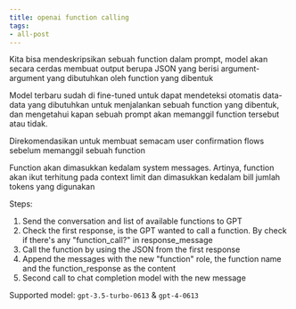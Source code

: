 ```yaml
---
title: openai function calling
tags:
- all-post
---
```


Kita bisa mendeskripsikan sebuah function dalam prompt, model akan secara cerdas membuat output berupa JSON yang berisi argument-argument yang dibutuhkan oleh function yang dibentuk

Model terbaru sudah di fine-tuned untuk dapat mendeteksi otomatis data-data yang dibutuhkan untuk menjalankan sebuah function yang dibentuk, dan mengetahui kapan sebuah prompt akan memanggil function tersebut atau tidak. 

Direkomendasikan untuk membuat semacam user confirmation flows sebelum memanggil sebuah function

Function akan dimasukkan kedalam system messages. Artinya, function akan ikut terhitung pada context limit dan dimasukkan kedalam bill jumlah tokens yang digunakan

Steps:
1. Send the conversation and list of available functions to GPT
2. Check the first response, is the GPT wanted to call a function. By check if there's any "function_call?" in response_message
3. Call the function by using the JSON from the first response
4. Append the messages with the new "function" role, the function name and the function_response as the content
5. Second call to chat completion model with the new message


Supported model: `gpt-3.5-turbo-0613` & `gpt-4-0613`

 
